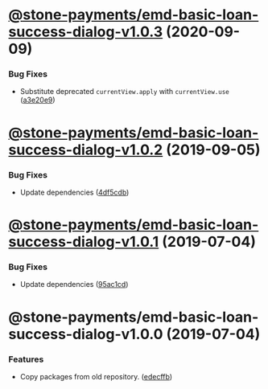 # [@stone-payments/emd-basic-loan-success-dialog-v1.0.3](https://github.com/stone-payments/emerald-web-framework/compare/@stone-payments/emd-basic-loan-success-dialog-v1.0.2...@stone-payments/emd-basic-loan-success-dialog-v1.0.3) (2020-09-09)


### Bug Fixes

* Substitute deprecated `currentView.apply` with `currentView.use` ([a3e20e9](https://github.com/stone-payments/emerald-web-framework/commit/a3e20e9ebbf3fc2935d538aabf3eb254912c16a0))

# [@stone-payments/emd-basic-loan-success-dialog-v1.0.2](https://github.com/stone-payments/emerald-web-framework/compare/@stone-payments/emd-basic-loan-success-dialog-v1.0.1...@stone-payments/emd-basic-loan-success-dialog-v1.0.2) (2019-09-05)


### Bug Fixes

* Update dependencies ([4df5cdb](https://github.com/stone-payments/emerald-web-framework/commit/4df5cdb))

# [@stone-payments/emd-basic-loan-success-dialog-v1.0.1](https://github.com/stone-payments/emerald-web-framework/compare/@stone-payments/emd-basic-loan-success-dialog-v1.0.0...@stone-payments/emd-basic-loan-success-dialog-v1.0.1) (2019-07-04)


### Bug Fixes

* Update dependencies ([95ac1cd](https://github.com/stone-payments/emerald-web-framework/commit/95ac1cd))

# @stone-payments/emd-basic-loan-success-dialog-v1.0.0 (2019-07-04)


### Features

* Copy packages from old repository. ([edecffb](https://github.com/stone-payments/emerald-web-framework/commit/edecffb))
